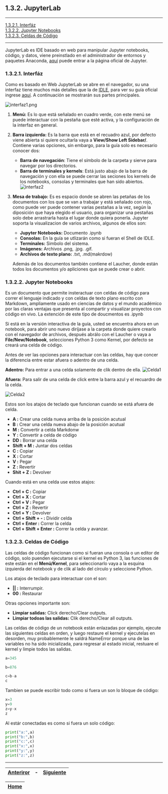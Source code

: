 ## 1.3.2. JupyterLab <a id='1.3.2_JupyterLab'></a>

---
[1.3.2.1. Interfáz](#1.3.2.1_Interfaz)  
[1.3.2.2. Jupyter Notebooks](#1.3.2.2_Jupyter_Notebooks)    
[1.3.2.3. Celdas de Código](#1.3.2.3_Celdas_de_Codigo)  

---
JupyterLab es IDE basado en web para manipular Jupyter notebooks, código, y datos, viene preinstlado en el administrador de entornos y paquetes Anaconda, [aquí](https://jupyter.org/ "Ir a la página oficial de Jupyter") puede entrar a la página oficial de Jupyter.

### 1.3.2.1. Interfáz

Como es basado en Web JupyterLab se abre en el navegador, su una interfaz tiene muchos más detalles que la de [IDLE](../1_3_1_IDLE/1_3_1_IDLE.ipynb "Ir al apartado 1.3.1. IDLE"), para ver su guía oficial ingrese [aquí](https://jupyterlab.readthedocs.io/en/latest/user/interface.html "Ir a la guía oficial de la interfaz de Jupyter."). A continuación se mostrarán sus partes principales.

![interfaz1.png](Imagenes/interfaz1.png "Ejemplo: Interfáz de JupyterLab")

1. **Menú:** Es lo que está señalado en cuadro verde, con este menú se puede interactuar con la pestaña que esté activa, y la configuración de la interfaz en general.

2. **Barra izquierda:** Es la barra que está en el recuadro azul, por defecto viene abierta si quiere ocultarla vaya a **View/Show Left Sidebar/**. Contiene varias opciones, sin embargo, para la guía solo es necesario conocer dos: 
    - **Barra de navegación**: Tiene el símbolo de la carpeta y sierve para navegar por los directorios.
    - **Barra de terminales y kernels**: Está justo abajo de la barra de navegación y con ella se puede cerrar las seciones los kernels de los notebooks, consolas y terminales que han sido abiertos.
    ![interfaz2](Imagenes/Interfaz2.png "Ver la interfaz de la brra de terminales y kernels")

3. **Mesa de trabajo:** Es es espacio donde se abren las petañas de los documentos con los que se van a trabajar y está señalado con rojo, como puede ver puede contener varias pestañas a la vez, según la diposición que haya elegido el usuario, para organizar una pestañas solo debe arrastrarla hasta el lugar donde quiera ponerla.
    Jupyter soporta la visualizacion de varios archivos, algunos de ellos son: 
    - **Jupyter Notebooks:** Documento .ipynb
    - **Consolas:** En la guía se utlizarán como si fueran el Shell de IDLE.
    - **Terminales:** Simbolo del sistema.
    - **Imágenes:** Archivos .png, .jpg. .gif.
    - **Archivos de texto plano:** .txt, .md(makrdow)
    
    Además de los documentos también contiene el Laucher, donde están todos los documentos y/o apliciones que se puede crear o abrir.

### 1.3.2.2. Jupyter Notebooks <a id='1.3.2.2_Jupyter_Notebooks'></a>

Es un documento que permite insteractuar con celdas de código para correr el lenguaje indicado y con celdas de texto plano escrito con Markdown, ampliamente usado en ciencias de datos y el mundo académico por las claras ventajas que presenta al compartir y visualizar proyectos con código en vivo. La extención de este tipo de doucmentos es .ipynb

Si está en la versión interactiva de la guía, usted se encuentra ahora en un notebook, para abrir uno nuevo diríjase a la carpeta donde quiere crearlo con el navegador de archivos, después abrálo con el Laucher o vaya a **File/New/Notebook**, selecciones Python 3 como Kernel, por defecto se creará una celda de código.

Antes de ver las opciones para interactuar con las celdas, hay que concer la diferencia entre estar afuera o adentro de una celda. 

**Adentro:** Para entrar a una celda solamente de clik dentro de ella.
![Celda1](Imagenes/Celda1.png "Estar adentro de una celda")


**Afuera:** Para salir de una celda de click entre la barra azul y el recuardro de la celda.

![Celda2](Imagenes/Celda2.png "Estar adentro de una celda")

Estos son los atajos de teclado que funcionan cuando se está afuera de celda.

- **A :** Crear una celda nueva arriba de la posición acutual
- **B :** Crear una celda nueva abajo de la posición acutual
- **M :** Convertir a celda Markdonw
- **Y :** Convertir a celda de código
- **DD :** Borrar una celda
- **Shift + M :** Juntar dos celdas 
- **C :** Copiar
- **X :** Cortar
- **V :** Pegar
- **Z :** Revertir
- **Shit + Z :** Devolver

Cuando está en una celda use estos atajos:

- **Ctrl + C :** Copiar
- **Ctrl + X :** Cortar
- **Ctrl + V :** Pegar
- **Ctrl + Z :** Revertir
- **Ctrl + Y :** Devolver
- **Ctrl + Shift + - :** Dividir celda
- **Ctrl + Enter :** Correr la celda
- **Ctrl + Shift + Enter :** Correr la celda y avanzar.

### 1.3.2.3. Celdas de Código <a id='1.3.2.3_Celdas_de_Codigo'></a>

Las celdas de código funcionan como si fueran una consola o un editor de código, solo puenden ejecutarse si el kernel es Python 3, las funciones de este están en el **Menú/Kernel**, para seleccionarlo vaya a la esquina izquierda del notebook y de clik al lado del círculo y seleccione Python.

Los atajos de teclado para interactuar con el son:

- **|| :** Interrumpir.
- **00 :** Restaurar

Otras opciones importante son: 
- **Limpiar salidas:** Click derecho/Clear outputs.
- **Limpiar todoas las salidas:** Clik derecho/Clear all outputs.

Las celdas de código de un notebook están enlazadas por ejemplo, ejecute las siguientes celdas en orden, y luego restaure el kernel y ejecutelas en desorden, muy probablemente le saldrá NameError porque una de las variables no ha sido inicializada, para regresar al estado inicial, restuare el kernel y limpie todos las salidas.


```python
a=345
```


```python
b=876
```


```python
c=b-a
c
```

Tambien se puede escribir todo como si fuera un son lo bloque de código:


```python
x=3
y=9
z=y-x
z
```

Al estár conectadas es como si fuera un solo código:


```python
print("a:",a)
print("b:",b)
print("c:",c)
print("x:",x)
print("y:",y)
print("z:",z)
```

-----

| [**Anteriror**](../1_3_1_IDLE/1_3_1_IDLE.ipynb#1.3.1_IDLE) <!--(https://mybinder.org/Algunos-IDE/Spyder)--> | - | [**Siguiente**](../../1_4_Instrucciones_Guia_Interactiva/1_4_Instrucciones_Guia_Interactiva.ipynb#1.4_Insutrucciones-Guia-Interactiva) <!--(https://mybinder.org/Instrucciones)--> |
| :--------: | :-------: | :--------: |

| [**Home**](../../../Home.ipynb#Home)<!--(https://mybinder.org/Home)--> |
| :--------: |

